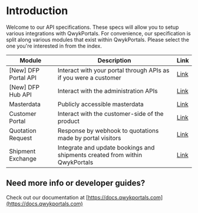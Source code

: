 # Introduction

Welcome to our API specifications. These specs will allow you to setup various integrations with QwykPortals.
For convenience, our specification is split along various modules that exist within QwykPortals. Please select the one you're interested in from the index.

Module | Description | Link
---------|----------|---------
[New] DFP Portal API | Interact with your portal through APIs as if you were a customer | [Link](../reference/Magaya-Digital-Freight-Portal-API.v1.yaml)
[New] DFP Hub API | Interact with the administration APIs | [Link](../reference/Magaya-Digital-Freight-Portal-HUB-API.v1.yaml)
 Masterdata | Publicly accessible masterdata | [Link](../reference/QwykPortals-Masterdata-API.v1.yaml)
 Customer Portal | Interact with the customer-side of the product | [Link](../reference/QwykPortals-CustomerPortal-API.v1.yaml)
 Quotation Request | Response by webhook to quotations made by portal visitors | [Link](../reference/QwykPortals-Quotation-Webhook-API.v1.yaml)
 Shipment Exchange | Integrate and update bookings and shipments created from within QwykPortals | [Link](../reference/QwykPortals-Shipment-Exchange-API.v1.yaml)



 ## Need more info or developer guides?
 Check out our documentation at [https://docs.qwykportals.com](https://docs.qwykportals.com)